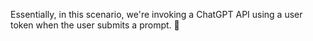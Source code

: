 Essentially, in this scenario, we're invoking a ChatGPT API using a user token when the user submits a prompt. 🤘
